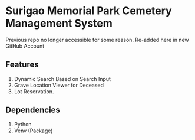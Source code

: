# Surigao Memorial Park Cemetery Management System
Previous repo no longer accessible for some reason. Re-added here in new GitHub Account

## Features
1. Dynamic Search Based on Search Input 
2. Grave Location Viewer for Deceased 
3. Lot Reservation.

## Dependencies 
1. Python
2. Venv (Package)

 


